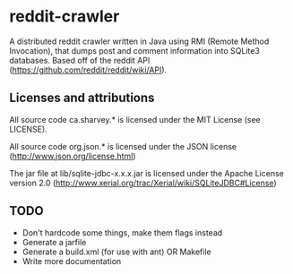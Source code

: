 reddit-crawler
==============

A distributed reddit crawler written in Java using RMI (Remote Method Invocation), that dumps post and comment information into SQLite3 databases. Based off of the reddit API (https://github.com/reddit/reddit/wiki/API).

Licenses and attributions
-------------------------

All source code ca.sharvey.* is licensed under the MIT License (see LICENSE).

All source code org.json.* is licensed under the JSON license (http://www.json.org/license.html)

The jar file at lib/sqlite-jdbc-x.x.x.jar is licensed under the Apache License version 2.0 (http://www.xerial.org/trac/Xerial/wiki/SQLiteJDBC#License)

TODO
----

 * Don't hardcode some things, make them flags instead
 * Generate a jarfile
 * Generate a build.xml (for use with ant) OR Makefile
 * Write more documentation
